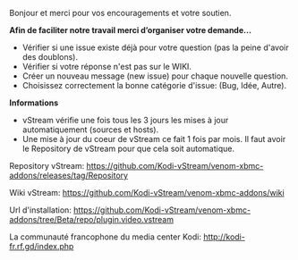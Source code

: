 Bonjour et merci pour vos encouragements et votre soutien. 

**Afin de faciliter notre travail merci d’organiser votre demande...**

- Vérifier si une issue existe déjà pour votre question (pas la peine d'avoir des doublons).
- Vérifier si votre réponse n'est pas sur le WIKI.
- Créer un nouveau message (new issue) pour chaque nouvelle question.
- Choisissez correctement la bonne catégorie d'issue: (Bug, Idée, Autre).

**Informations**

- vStream vérifie une fois tous les 3 jours les mises à jour automatiquement (sources et hosts).
- Une mise à jour du coeur de vStream ce fait 1 fois par mois. Il faut avoir le Repository de vStream pour que cela soit automatique.

Repository vStream:
https://github.com/Kodi-vStream/venom-xbmc-addons/releases/tag/Repository

Wiki vStream:
https://github.com/Kodi-vStream/venom-xbmc-addons/wiki

Url d'installation: 
https://github.com/Kodi-vStream/venom-xbmc-addons/tree/Beta/repo/plugin.video.vstream

La communauté francophone du media center Kodi:
http://kodi-fr.rf.gd/index.php
